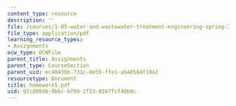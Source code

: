 ```yaml
---
content_type: resource
description: ''
file: /courses/1-85-water-and-wastewater-treatment-engineering-spring-2006/92cd804b9bbcb7092f530267fcf48b0c_homework5.pdf
file_type: application/pdf
learning_resource_types:
- Assignments
ocw_type: OCWFile
parent_title: Assignments
parent_type: CourseSection
parent_uid: ec4043bb-731c-0e59-ffe1-ab40584f19a2
resourcetype: Document
title: homework5.pdf
uid: 92cd804b-9bbc-b709-2f53-0267fcf48b0c
---
```

